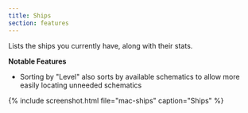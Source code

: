 ```yaml
---
title: Ships
section: features
---
```


Lists the ships you currently have, along with their stats.

**Notable Features**
* Sorting by "Level" also sorts by available schematics to allow more easily locating unneeded schematics

{% include screenshot.html file="mac-ships" caption="Ships" %}
